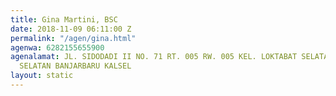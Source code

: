 ```yaml
---
title: Gina Martini, BSC
date: 2018-11-09 06:11:00 Z
permalink: "/agen/gina.html"
agenwa: 6282155655900
agenalamat: JL. SIDODADI II NO. 71 RT. 005 RW. 005 KEL. LOKTABAT SELATAN KEC. BANJARBARU
  SELATAN BANJARBARU KALSEL
layout: static
---
```


